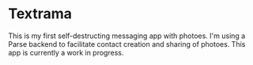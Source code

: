 Textrama
========

This is my first self-destructing messaging app with photoes. 
I'm using a Parse backend to facilitate contact creation and sharing of photoes. 
This app is currently a work in progress. 
